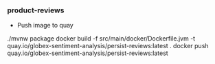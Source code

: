### product-reviews

* Push image to quay

./mvnw package
docker build -f src/main/docker/Dockerfile.jvm -t quay.io/globex-sentiment-analysis/persist-reviews:latest .
docker push quay.io/globex-sentiment-analysis/persist-reviews:latest